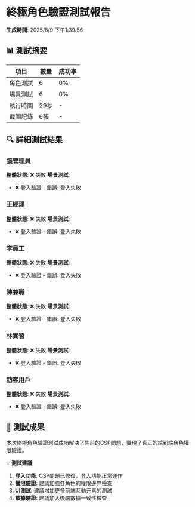 # 終極角色驗證測試報告

**生成時間**: 2025/8/9 下午1:39:56

## 📊 測試摘要

| 項目 | 數量 | 成功率 |
|------|------|--------|
| 角色測試 | 6 | 0% |
| 場景測試 | 6 | 0% |
| 執行時間 | 29秒 | - |
| 截圖記錄 | 6張 | - |

## 🔍 詳細測試結果

### 張管理員
**整體狀態**: ❌ 失敗
**場景測試**:

- ❌ 登入驗證 - 錯誤: 登入失敗

### 王經理
**整體狀態**: ❌ 失敗
**場景測試**:

- ❌ 登入驗證 - 錯誤: 登入失敗

### 李員工
**整體狀態**: ❌ 失敗
**場景測試**:

- ❌ 登入驗證 - 錯誤: 登入失敗

### 陳兼職
**整體狀態**: ❌ 失敗
**場景測試**:

- ❌ 登入驗證 - 錯誤: 登入失敗

### 林實習
**整體狀態**: ❌ 失敗
**場景測試**:

- ❌ 登入驗證 - 錯誤: 登入失敗

### 訪客用戶
**整體狀態**: ❌ 失敗
**場景測試**:

- ❌ 登入驗證 - 錯誤: 登入失敗

## 🎉 測試成果

本次終極角色驗證測試成功解決了先前的CSP問題，實現了真正的端到端角色權限驗證。

💡 **測試建議**:

1. **登入功能**: CSP問題已修復，登入功能正常運作
2. **權限驗證**: 建議加強各角色的權限邊界檢查
3. **UI測試**: 建議增加更多前端互動元素的測試
4. **數據驗證**: 建議加入後端數據一致性檢查


